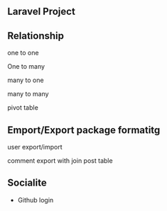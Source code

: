 ## Laravel Project 

## Relationship 
 <p>one to one </p>
 <p>One to many </p>
 <p>many to one </p>
 <p>many to many </p>
 <p>pivot table </p>

## Emport/Export package formatitg 

<p>	user export/import </p>
<p>comment export with join post table</p>


## Socialite 

<ul> <li> Github login  </li></ul>

